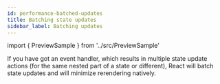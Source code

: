 ```yaml
---
id: performance-batched-updates
title: Batching state updates
sidebar_label: Batching updates
---
```


import { PreviewSample } from '../src/PreviewSample'

If you have got an event handler, which results in multiple state update actions
(for the same nested part of a state or different), React will batch state updates and will minimize rerendering natively.
